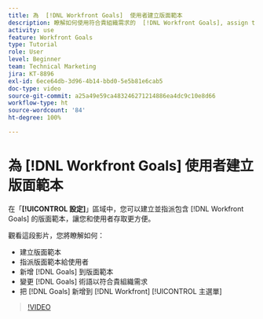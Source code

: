 ```yaml
---
title: 為  [!DNL Workfront Goals]  使用者建立版面範本
description: 瞭解如何使用符合貴組織需求的  [!DNL Workfront Goals], assign the layout template to users, and change [!DNL Goals]  術語來建立版面範本。
activity: use
feature: Workfront Goals
type: Tutorial
role: User
level: Beginner
team: Technical Marketing
jira: KT-8896
exl-id: 6ece64db-3d96-4b14-bbd0-5e5b81e6cab5
doc-type: video
source-git-commit: a25a49e59ca483246271214886ea4dc9c10e8d66
workflow-type: ht
source-wordcount: '84'
ht-degree: 100%

---
```


# 為 [!DNL Workfront Goals] 使用者建立版面範本

在「**[!UICONTROL 設定]**」區域中，您可以建立並指派包含 [!DNL Workfront Goals] 的版面範本，讓您和使用者存取更方便。

觀看這段影片，您將瞭解如何：

* 建立版面範本
* 指派版面範本給使用者
* 新增 [!DNL Goals] 到版面範本
* 變更 [!DNL Goals] 術語以符合貴組織需求
* 把 [!DNL Goals] 新增到 [!DNL Workfront] [!UICONTROL 主選單]

>[!VIDEO](https://video.tv.adobe.com/v/335190/?quality=12&learn=on)

<!--
Learn more graphic
-->
